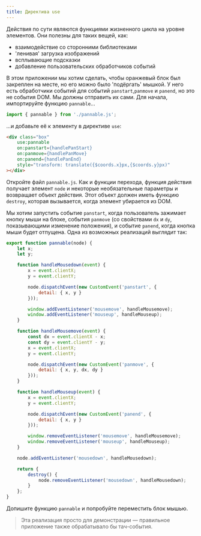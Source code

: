 ```yaml
---
title: Директива use
---
```


Действия по сути являются функциями жизненного цикла на уровне элементов. Они полезны для таких вещей, как:

* взаимодействие со сторонними библиотеками
* 'ленивая' загрузка изображений
* всплывающие подсказки
* добавление пользовательских обработчиков событий

В этом приложении мы хотим сделать, чтобы оранжевый блок был закреплен на месте, но его можно было 'подёргать' мышкой. У него есть обработчики событий для событий `panstart`,`panmove` и `panend`, но это не события DOM. Мы должны отправить их сами. Для начала, импортируйте функцию `pannable`...

```js
import { pannable } from './pannable.js';
```

...и добавьте её к элементу в директиве `use`:

```html
<div class="box"
	use:pannable
	on:panstart={handlePanStart}
	on:panmove={handlePanMove}
	on:panend={handlePanEnd}
	style="transform: translate({$coords.x}px,{$coords.y}px)"
></div>
```

Откройте файл `pannable.js`. Как и функции перехода, функция действия получает элемент `node` и некоторые необязательные параметры и возвращает объект действия. Этот объект должен иметь функцию `destroy`, которая вызывается, когда элемент убирается из DOM.

Мы хотим запустить событие `panstart`, когда пользователь зажимает кнопку мыши на блоке, события `panmove` (со свойствами `dx` и `dy`, показывающими изменение положения), и событие `panend`, когда кнопка мыши будет отпущена. Одна из возможных реализаций выглядит так:

```js
export function pannable(node) {
	let x;
	let y;

	function handleMousedown(event) {
		x = event.clientX;
		y = event.clientY;

		node.dispatchEvent(new CustomEvent('panstart', {
			detail: { x, y }
		}));

		window.addEventListener('mousemove', handleMousemove);
		window.addEventListener('mouseup', handleMouseup);
	}

	function handleMousemove(event) {
		const dx = event.clientX - x;
		const dy = event.clientY - y;
		x = event.clientX;
		y = event.clientY;

		node.dispatchEvent(new CustomEvent('panmove', {
			detail: { x, y, dx, dy }
		}));
	}

	function handleMouseup(event) {
		x = event.clientX;
		y = event.clientY;

		node.dispatchEvent(new CustomEvent('panend', {
			detail: { x, y }
		}));

		window.removeEventListener('mousemove', handleMousemove);
		window.removeEventListener('mouseup', handleMouseup);
	}

	node.addEventListener('mousedown', handleMousedown);

	return {
		destroy() {
			node.removeEventListener('mousedown', handleMousedown);
		}
	};
}
```

Допишите функцию `pannable` и попробуйте переместить блок мышью.

> Эта реализация просто для демонстрации — правильное приложение также обрабатывало бы тач-события.

